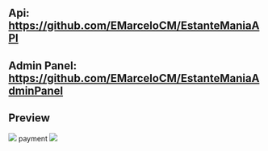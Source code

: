 ## Api: https://github.com/EMarceloCM/EstanteManiaAPI <br />
## Admin Panel: https://github.com/EMarceloCM/EstanteManiaAdminPanel
## Preview
<img src="https://github.com/EMarceloCM/Estante-Mania/assets/120042864/37d8f91e-2298-4b4d-97ce-c862f0c5fa16" />
payment
<img src="https://github.com/EMarceloCM/Estante-Mania/assets/120042864/b11fe898-6581-4af8-92db-852de22074ac" />

